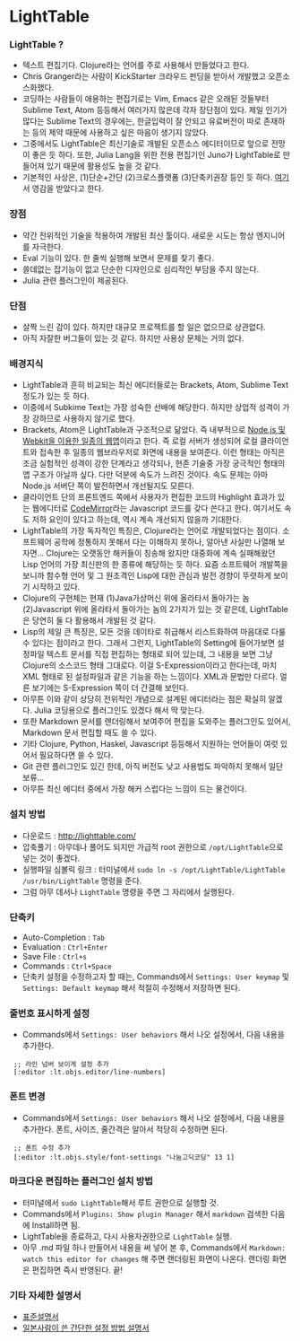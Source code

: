 # LightTable

### LightTable ?
* 텍스트 편집기다.  Clojure라는 언어를 주로 사용해서 만들었다고 한다.
* Chris Granger라는 사람이 KickStarter 크라우드 펀딩을 받아서 개발했고 오픈소스화했다.
* 코딩하는 사람들이 애용하는 편집기로는 Vim, Emacs 같은 오래된 것들부터 Sublime Text, Atom 등등해서 여러가지 많은데 각자 장단점이 있다.  제일 인기가 많다는  Sublime Text의 경우에는, 한글입력이 잘 안되고 유료버전이 따로 존재하는 등의 제약 때문에 사용하고 싶은 마음이 생기지 않았다.
* 그중에서도 LightTable은 최신기술로 개발된 오픈소스 에디터이므로 앞으로 전망이 좋은 듯 하다.  또한, Julia Lang을 위한 전용 편집기인 Juno가 LightTable로 만들어져 있기 때문에 활용성도 높을 것 같다.
* 기본적인 사상은, (1)단순+간단  (2)크로스플랫폼  (3)단축키권장 등인 듯 하다.  [여기](https://vimeo.com/36579366)서 영감을 받았다고 한다.

### 장점
* 약간 전위적인 기술을 적용하여 개발된 최신 툴이다. 새로운 시도는 항상 엔지니어를 자극한다.
* Eval 기능이 있다. 한 줄씩 실행해 보면서 문제를 찾기 좋다.
* 쓸데없는 잡기능이 없고 단순한 디자인으로 심리적인 부담을 주지 않는다.
* Julia 관련 플러그인이 제공된다.

### 단점
* 살짝 느린 감이 있다.  하지만 대규모 프로젝트를 할 일은 없으므로 상관없다.
* 아직 자잘한 버그들이 있는 것 같다.  하지만 사용상 문제는 거의 없다.

### 배경지식
* LightTable과 흔히 비교되는 최신 에디터들로는 Brackets, Atom, Sublime Text 정도가 있는 듯 하다.
* 이중에서 Subkime Text는 가장 성숙한 선배에 해당한다.  하지만 상업적 성격이 가장 강하므로 사용하지 않기로 했다.
* Brackets, Atom은 LightTable과 구조적으로 닮았다.  즉 내부적으로 [Node.js 및 Webkit을 이용한 일종의 웹앱](http://nwjs.io/)이라고 한다.  즉 로컬 서버가 생성되어 로컬 클라이언트와 접속한 후 일종의 웹브라우저로 화면에 내용을 보여준다.  이런 형태는 아직은 조금 실험적인 성격이 강한 단계라고 생각되나, 현존 기술중 가장 궁극적인 형태의 앱 구조가 아닐까 싶다.  다만 덕분에 속도가 느려진 것이다.  속도 문제는 아마 Node.js 서버단 쪽이 발전하면서 개선될지도 모른다.
* 클라이언트 단의 프론트엔드 쪽에서 사용자가 편집한 코드의 Highlight 효과가 있는 웹에디터로 [CodeMirror](http://codemirror.net/)라는 Javascript 코드를 갖다 쓴다고 한다.  여기서도 속도 저하 요인이 있다고 하는데, 역시 계속 개선되지 않을까 기대한다.
* LightTable의 가장 독자적인 특징은, Clojure라는 언어로 개발되었다는 점이다.  소프트웨어 공학에 정통하지 못해서 다는 이해하지 못하나, 알아낸 사실만 나열해 보자면...  Clojure는 오랫동안 해커들이 칭송해 왔지만 대중화에 계속 실패해왔던 Lisp 언어의 가장 최신판의 한 종류에 해당하는 듯 하다.  요즘 소프트웨어 개발쪽을 보니까 함수형 언어 및 그 원조격인 Lisp에 대한 관심과 발전 경향이 뚜렷하게 보이기 시작하고 있다.
* Clojure의 구현체는 현재 (1)Java가상머신 위에 올라타서 돌아가는 놈 (2)Javascript 위에 올라타서 돌아가는 놈의 2가지가 있는 것 같은데, LightTable은 당연히 둘 다 활용해서 개발된 것 같다.
* Lisp의 제일 큰 특징은, 모든 것을 데이타로 취급해서 리스트화하여 마음대로 다룰 수 있다는 점이라고 한다.  그래서 그런지, LightTable의 Setting에 들어가보면 설정파일 텍스트 문서를 직접 편집하는 형태로 되어 있는데, 그 내용을 보면 그냥 Clojure의 소스코드 형태 그대로다.  이걸 S-Expression이라고 한다는데, 마치 XML 형태로 된 설정파일과 같은 기능을 하는 느낌이다.  XML과 문법만 다르다.  얼른 보기에는 S-Expression 쪽이 더 간결해 보인다.
* 아무튼 이와 같이 상당히 전위적인 개념으로 설계된 에디터라는 점은 확실히 알겠다.  Julia 코딩용으로 플러그인도 있겠다 해서 딱 맞는다.
* 또한 Markdown 문서를 렌더링해서 보여주어 편집을 도와주는 플러그인도 있어서, Markdown 문서 편집할 때도 쓸 수 있다.
* 기타 Clojure, Python, Haskel, Javascript 등등해서 지원하는 언어들이 여럿 있어서 필요하다면 쓸 수 있다.
* Git 관련 플러그인도 있긴 한데, 아직 버전도 낮고 사용법도 파악하지 못해서 일단 보류...
* 아무튼 최신 에디터 중에서 가장 해커 스럽다는 느낌이 드는 물건이다.

### 설치 방법
* 다운로드 : <http://lighttable.com/>
* 압축풀기 : 아무데나 풀어도 되지만 가급적 root 권한으로 `/opt/LightTable`으로 넣는 것이 좋겠다.
* 실행파일 심볼릭 링크 : 터미널에서 `sudo ln -s /opt/LightTable/LightTable /usr/bin/LightTable` 명령을 준다.
* 그럼 아무 데서나 `LightTable` 명령을 주면 그 자리에서 실행된다.

### 단축키
* Auto-Completion : `Tab`
* Evaluation : `Ctrl+Enter`
* Save File : `Ctrl+s`
* Commands : `Ctrl+Space`
* 단축키 설정을 수정하고자 할 때는, Commands에서 `Settings: User keymap` 및 `Settings: Default keymap` 해서 적절히 수정해서 저장하면 된다.

### 줄번호 표시하게 설정
* Commands에서 `Settings: User behaviors` 해서 나오 설정에서, 다음 내용을 추가한다.
```
 ;; 라인 넘버 보이게 설정 추가
 [:editor :lt.objs.editor/line-numbers]
```

### 폰트 변경
* Commands에서 `Settings: User behaviors` 해서 나오 설정에서, 다음 내용을 추가한다.  폰트, 사이즈, 줄간격은 알아서 적당히 수정하면 된다.
```
 ;; 폰트 수정 추가
 [:editor :lt.objs.style/font-settings "나눔고딕코딩" 13 1]
```

### 마크다운 편집하는 플러그인 설치 방법
* 터미널에서 `sudo LightTable`해서 루트 권한으로 실행할 것.
* Commands에서 `Plugins: Show plugin Manager` 해서 `markdown` 검색한 다음에 Install하면 됨.
* LightTable을 종료하고, 다시 사용자권한으로 `LightTable` 실행.
* 아무 .md 파일 하나 만들어서 내용을 써 넣어 본 후, Commands에서 `Markdown: watch this editor for changes` 해 주면 랜더링된 화면이 나온다.  랜더링 화면은 편집하면 즉시 반영된다.  끝!

### 기타 자세한 설명서
* [표준설명서](http://docs.lighttable.com/)
* [일본사람이 쓴 간단한 설정 방법 설명서](http://translate.google.com/translate?hl=ko&sl=auto&tl=ko&u=http%3A%2F%2Fqiita.com%2Ftenten0213%2Fitems%2F4089179cbc88bbdd950c)

